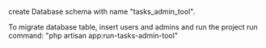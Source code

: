 create Database schema with name "tasks_admin_tool".

To migrate database table, insert users and admins and run the project run command: "php artisan app:run-tasks-admin-tool"
